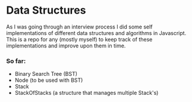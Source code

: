 # Data Structures
As I was going through an interview process I did some self implementations of different data structures and algorithms in Javascript. This is a repo for any (mostly myself) to keep track of these implementations and improve upon them in time.

### So far:
- Binary Search Tree (BST)
- Node (to be used with BST)
- Stack
- StackOfStacks (a structure that manages multiple Stack's)
